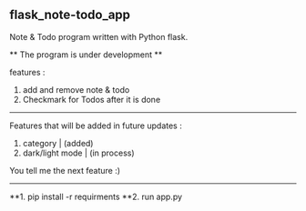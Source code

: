 ## flask_note-todo_app
Note &amp; Todo program written with Python flask.

** The program is under development **

features :
1. add and remove note & todo
2. Checkmark for Todos after it is done

---------------------------------------------------------

Features that will be added in future updates :
1. category             | (added)
2. dark/light mode      | (in process)


You tell me the next feature :)

---------------------------------------------------------

**1. pip install -r requirments
**2. run app.py
